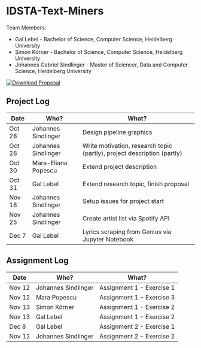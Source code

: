 # IDSTA-Text-Miners

Team Members:
- Gal Lebel - Bachelor of Science, Computer Science, Heidelberg University
- Simon Körner - Bachelor of Science, Computer Science, Heidelberg University
- Johannes Gabriel Sindlinger - Master of Sciencer, Data and Computer Science, Heidelberg University

[![Download Proposal](https://img.shields.io/badge/Download--PDF-Proposal-green)](https://github.com/gsindlinger/IDSTA-Text-Miners/raw/main/Proposal/project-proposal.pdf)

## Project Log

| Date   | Who?                | What?                                                                   | 
|--------|---------------------|-------------------------------------------------------------------------|
| Oct 28 | Johannes Sindlinger | Design pipeline graphics                                                |
| Oct 28 | Johannes Sindlinger | Write motivation, research topic (partly), project description (partly) |
| Oct 30 | Mara-Eliana Popescu | Extend project description                                              |
| Oct 31 | Gal Lebel           | Extend research topic, finish proposal                                  |
| Nov 18 | Johannes Sindlinger | Setup issues for project start                                          |
| Nov 25 | Johannes Sindlinger | Create artist list via Spotify API                                      |
| Dec  7 | Gal Lebel           | Lyrics scraping from Genius via Jupyter Notebook                        |




## Assignment Log


| Date   | Who?                | What?                                                                   | 
|--------|---------------------|-------------------------------------------------------------------------|
| Nov 12 | Johannes Sindlinger | Assignment 1 - Exercise 1                                               |
| Nov 12 | Mara Popescu        | Assignment 1 - Exercise 3                                               |
| Nov 13 | Simon Körner        | Assignment 1 - Exercise 2                                               |
| Nov 13 | Gal Lebel           | Assignment 1 - Exercise 2                                               |
| Dec  8 | Gal Lebel           | Assignment 2 - Exercise 1                                               |
| Nov 12 | Johannes Sindlinger | Assignment 2 - Exercise 2                                               |



